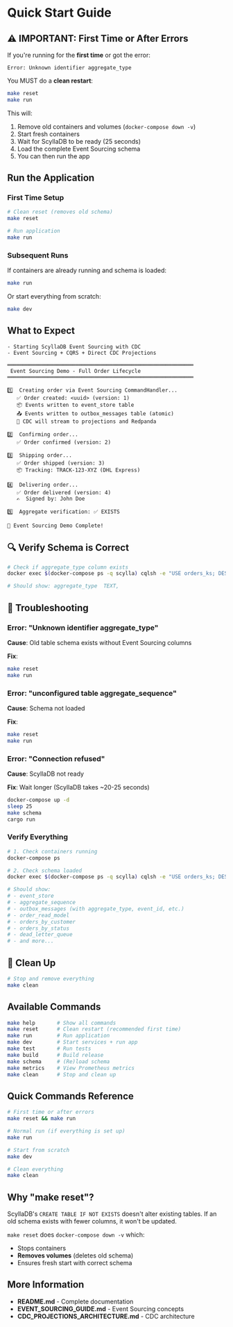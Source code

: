 # Quick Start Guide

## ⚠️ IMPORTANT: First Time or After Errors

If you're running for the **first time** or got the error:
```
Error: Unknown identifier aggregate_type
```

You MUST do a **clean restart**:

```bash
make reset
make run
```

This will:
1. Remove old containers and volumes (`docker-compose down -v`)
2. Start fresh containers
3. Wait for ScyllaDB to be ready (25 seconds)
4. Load the complete Event Sourcing schema
5. You can then run the app

## Run the Application

### First Time Setup

```bash
# Clean reset (removes old schema)
make reset

# Run application
make run
```

### Subsequent Runs

If containers are already running and schema is loaded:

```bash
make run
```

Or start everything from scratch:

```bash
make dev
```

## What to Expect

```
- Starting ScyllaDB Event Sourcing with CDC
- Event Sourcing + CQRS + Direct CDC Projections

════════════════════════════════════════════════════════════
 Event Sourcing Demo - Full Order Lifecycle
════════════════════════════════════════════════════════════

1️⃣  Creating order via Event Sourcing CommandHandler...
   ✅ Order created: <uuid> (version: 1)
   📦 Events written to event_store table
   📤 Events written to outbox_messages table (atomic)
   🌊 CDC will stream to projections and Redpanda

2️⃣  Confirming order...
   ✅ Order confirmed (version: 2)

3️⃣  Shipping order...
   ✅ Order shipped (version: 3)
   📦 Tracking: TRACK-123-XYZ (DHL Express)

4️⃣  Delivering order...
   ✅ Order delivered (version: 4)
   ✍️  Signed by: John Doe

5️⃣  Aggregate verification: ✅ EXISTS

🎉 Event Sourcing Demo Complete!
```

## 🔍 Verify Schema is Correct

```bash
# Check if aggregate_type column exists
docker exec $(docker-compose ps -q scylla) cqlsh -e "USE orders_ks; DESC TABLE outbox_messages;" | grep aggregate_type

# Should show: aggregate_type  TEXT,
```

## 🐛 Troubleshooting

### Error: "Unknown identifier aggregate_type"

**Cause**: Old table schema exists without Event Sourcing columns

**Fix**:
```bash
make reset
make run
```

### Error: "unconfigured table aggregate_sequence"

**Cause**: Schema not loaded

**Fix**:
```bash
make reset
make run
```

### Error: "Connection refused"

**Cause**: ScyllaDB not ready

**Fix**: Wait longer (ScyllaDB takes ~20-25 seconds)
```bash
docker-compose up -d
sleep 25
make schema
cargo run
```

### Verify Everything

```bash
# 1. Check containers running
docker-compose ps

# 2. Check schema loaded
docker exec $(docker-compose ps -q scylla) cqlsh -e "USE orders_ks; DESC TABLES;"

# Should show:
# - event_store
# - aggregate_sequence
# - outbox_messages (with aggregate_type, event_id, etc.)
# - order_read_model
# - orders_by_customer
# - orders_by_status
# - dead_letter_queue
# - and more...
```

## 🧹 Clean Up

```bash
# Stop and remove everything
make clean
```

## Available Commands

```bash
make help       # Show all commands
make reset      # Clean restart (recommended first time)
make run        # Run application
make dev        # Start services + run app
make test       # Run tests
make build      # Build release
make schema     # (Re)load schema
make metrics    # View Prometheus metrics
make clean      # Stop and clean up
```

## Quick Commands Reference

```bash
# First time or after errors
make reset && make run

# Normal run (if everything is set up)
make run

# Start from scratch
make dev

# Clean everything
make clean
```

## Why "make reset"?

ScyllaDB's `CREATE TABLE IF NOT EXISTS` doesn't alter existing tables. If an old schema exists with fewer columns, it won't be updated. 

`make reset` does `docker-compose down -v` which:
- Stops containers
- **Removes volumes** (deletes old schema)
- Ensures fresh start with correct schema

## More Information

- **README.md** - Complete documentation
- **EVENT_SOURCING_GUIDE.md** - Event Sourcing concepts
- **CDC_PROJECTIONS_ARCHITECTURE.md** - CDC architecture

